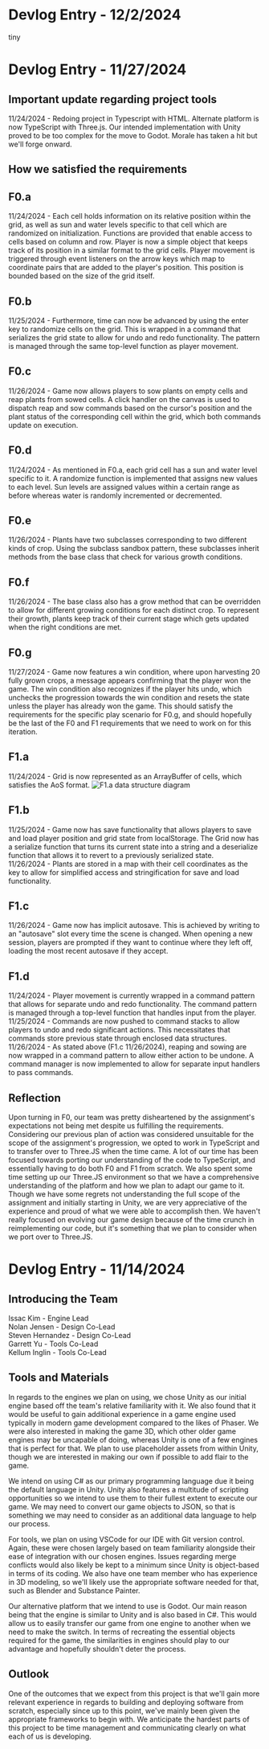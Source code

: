 # Devlog Entry - 12/2/2024
tiny

# Devlog Entry - 11/27/2024
## Important update regarding project tools
11/24/2024 - Redoing project in Typescript with HTML. Alternate platform is now TypeScript with Three.js. Our intended implementation with Unity proved to be too complex for the move to Godot. Morale has taken a hit but we'll forge onward.

## How we satisfied the requirements
## F0.a
11/24/2024 - Each cell holds information on its relative position within the grid, as well as sun and water levels specific to that cell which are randomized on initialization. 
Functions are provided that enable access to cells based on column and row. 
Player is now a simple object that keeps track of its position in a similar format to the grid cells. 
Player movement is triggered through event listeners on the arrow keys which map to coordinate pairs that are added to the player's position. 
This position is bounded based on the size of the grid itself.

## F0.b
11/25/2024 - Furthermore, time can now be advanced by using the enter key to randomize cells on the grid. This is wrapped in a command that serializes the grid state to allow for undo and redo functionality. The pattern is managed through the same top-level function as player movement.

## F0.c
11/26/2024 - Game now allows players to sow plants on empty cells and reap plants from sowed cells. A click handler on the canvas is used to dispatch reap and sow commands based on the cursor's position and the plant status of the corresponding cell within the grid, which both commands update on execution.

## F0.d
11/24/2024 - As mentioned in F0.a, each grid cell has a sun and water level specific to it. A randomize function is implemented that assigns new values to each level. Sun levels are assigned values within a certain range as before whereas water is randomly incremented or decremented.

## F0.e
11/26/2024 - Plants have two subclasses corresponding to two different kinds of crop. Using the subclass sandbox pattern, these subclasses inherit methods from the base class that check for various growth conditions.

## F0.f
11/26/2024 - The base class also has a grow method that can be overridden to allow for different growing conditions for each distinct crop. To represent their growth, plants keep track of their current stage which gets updated when the right conditions are met.

## F0.g
11/27/2024 - Game now features a win condition, where upon harvesting 20 fully grown crops, a message appears confirming that the player won the game. The win condition also recognizes if the player hits undo, which unchecks the progression towards the win condition and resets the state unless the player has already won the game. This should satisfy the requirements for the specific play scenario for F0.g, and should hopefully be the last of the F0 and F1 requirements that we need to work on for this iteration.

## F1.a
11/24/2024 - Grid is now represented as an ArrayBuffer of cells, which satisfies the AoS format. 
![F1.a data structure diagram](./f1_a_diagram.png)

## F1.b 
11/25/2024 - Game now has save functionality that allows players to save and load player position and grid state from localStorage. The Grid now has a serialize function that turns its current state into a string and a deserialize function that allows it to revert to a previously serialized state. </br>
11/26/2024 - Plants are stored in a map with their cell coordinates as the key to allow for simplified access and stringification for save and load functionality. 

## F1.c 
11/26/2024 - Game now has implicit autosave. This is achieved by writing to an "autosave" slot every time the scene is changed. When opening a new session, players are prompted if they want to continue where they left off, loading the most recent autosave if they accept.

## F1.d 
11/24/2024 - Player movement is currently wrapped in a command pattern that allows for separate undo and redo functionality. The command pattern is managed through a top-level function that handles input from the player. </br>
11/25/2024 - Commands are now pushed to command stacks to allow players to undo and redo significant actions. This necessitates that commands store previous state through enclosed data structures. </br>
11/26/2024 - As stated above (F1.c 11/26/2024), reaping and sowing are now wrapped in a command pattern to allow either action to be undone. A command manager is now implemented to allow for separate input handlers to pass commands. </br>

## Reflection

Upon turning in F0, our team was pretty disheartened by the assignment's expectations not being met despite us fulfilling the requirements. 
Considering our previous plan of action was considered unsuitable for the scope of the assignment's progression, we opted to work in TypeScript and to transfer over to Three.JS when the time came.
A lot of our time has been focused towards porting our understanding of the code to TypeScript, and essentially having to do both F0 and F1 from scratch.
We also spent some time setting up our Three.JS environment so that we have a comprehensive understanding of the platform and how we plan to adapt our game to it.
Though we have some regrets not understanding the full scope of the assignment and initially starting in Unity, we are very appreciative of the experience and proud of what we were able to accomplish then.
We haven't really focused on evolving our game design because of the time crunch in reimplementing our code, but it's something that we plan to consider when we port over to Three.JS.

# Devlog Entry - 11/14/2024

## Introducing the Team
Issac Kim - Engine Lead </br>
Nolan Jensen - Design Co-Lead </br>
Steven Hernandez - Design Co-Lead </br>
Garrett Yu - Tools Co-Lead </br>
Kellum Inglin - Tools Co-Lead </br>

## Tools and Materials
In regards to the engines we plan on using, we chose Unity as our initial engine based off
the team's relative familiarity with it. We also found that it would be useful to gain additional 
experience in a game engine used typically in modern game development compared to the likes of Phaser.
We were also interested in making the game 3D, which other older game engines may be uncapable of doing,
whereas Unity is one of a few engines that is perfect for that. We plan to use placeholder assets from
within Unity, though we are interested in making our own if possible to add flair to the game.

We intend on using C# as our primary programming language due it being the default language 
in Unity. Unity also features a multitude of scripting opportunities so we intend to use them to
their fullest extent to execute our game. We may need to convert our game objects to JSON, so that
is something we may need to consider as an additional data language to help our process.

For tools, we plan on using VSCode for our IDE with Git version control. Again, these were
chosen largely based on team familiarity alongside their ease of integration with our chosen
engines. Issues regarding merge conflicts would also likely be kept to a minimum since Unity 
is object-based in terms of its coding. We also have one team member who has experience in 3D 
modeling, so we'll likely use the appropriate software needed for that, such as Blender and Substance
Painter.

Our alternative platform that we intend to use is Godot. Our main reason being that the engine is
similar to Unity and is also based in C#. This would allow us to easily transfer our game from one engine
to another when we need to make the switch. In terms of recreating the essential objects required for the
game, the similarities in engines should play to our advantage and hopefully shouldn't deter the process.

## Outlook

One of the outcomes that we expect from this project is that we'll gain more relevant experience
in regards to building and deploying software from scratch, especially since up to this point,
we've mainly been given the appropriate frameworks to begin with. We anticipate the hardest
parts of this project to be time management and communicating clearly on what each of us is
developing.